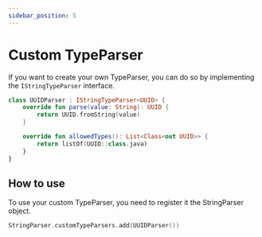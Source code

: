 ```yaml
---
sidebar_position: 5
---
```


# Custom TypeParser

If you want to create your own TypeParser, you can do so by implementing the `IStringTypeParser` interface.

```kotlin
class UUIDParser : IStringTypeParser<UUID> {
    override fun parse(value: String): UUID {
        return UUID.fromString(value)
    }

    override fun allowedTypes(): List<Class<out UUID>> {
        return listOf(UUID::class.java)
    }
}
```

## How to use

To use your custom TypeParser, you need to register it the StringParser object.

```kotlin
StringParser.customTypeParsers.add(UUIDParser())
```
